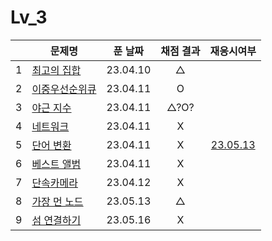 # Lv_3

|     | 문제명                            | 푼 날짜  | 채점 결과 |         재응시여부          |
| :-: | --------------------------------- | :------: | :-------: | :-------------------------: |
|  1  | [최고의 집합](./bestSet.js)       | 23.04.10 |     △     |
|  2  | [이중우선순위큐](./heap.js)       | 23.04.11 |     O     |
|  3  | [야근 지수](./totalNight.js)      | 23.04.11 |   △?O?    |
|  4  | [네트워크](./network.js)          | 23.04.11 |     X     |
|  5  | [단어 변환](./changeWord.js)      | 23.04.11 |     X     | [23.05.13](./changeWord.js) |
|  6  | [베스트 앨범](./bestAlbum.js)     | 23.04.11 |     X     |
|  7  | [단속카메라](./detectCamera.js)   | 23.04.12 |     X     |
|  8  | [가장 먼 노드](./farNode.js)      | 23.05.13 |     △     |
|  9  | [섬 연결하기](./islandConnect.js) | 23.05.16 |     X     |

